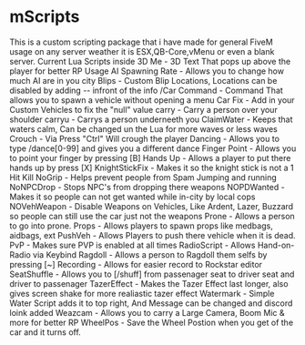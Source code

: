 # mScripts
This is a custom scripting package that i have made for general FiveM usage on any server weather it is ESX,QB-Core,vMenu or even a blank server. Current Lua Scripts inside
    3D Me - 3D Text That pops up above the player for better RP Usage
    AI Spawning Rate - Allows you to change how much AI are in you city
    Blips - Custom Blip Locations, Locations can be disabled by adding -- infront of the info 
    /Car Command - Command That allows you to spawn a vehicle without opening a menu
    Car Fix - Add in your Custom Vehicles to fix the "null" value
    carry - Carry a person over your shoulder
    carryu - Carrys a person underneeth you
    ClaimWater - Keeps that waters calm, Can be changed un the Lua for more waves or less waves
    Crouch - Via Press "Ctrl" Will crough the player
    Dancing - Allows you to type /dance[0-99] and gives you a different dance
    Finger Point - Allows you to point your finger by pressing [B]
    Hands Up - Allows a player to put there hands up by press [X]
    KnightStickFix - Makes it so the knight stick is not a 1 Hit Kill
    NoGrip - Helps prevent people from Spam Jumping and running
    NoNPCDrop - Stops NPC's from dropping there weapons
    NOPDWanted - Makes it so people can not get wanted while in-city by local cops
    NOVehWeapon - Disable Weapons on Vehicles, Like Ardent, Lazer, Buzzard so people can still use the car just not the weapons
    Prone - Allows a person to go into prone.
    Props - Allows players to spawn props like medbags, aidbags, ext
    PushVeh - Allows Players to push there vehicle when it is dead.
    PvP - Makes sure PVP is enabled at all times
    RadioScript - Allows Hand-on-Radio via Keybind
    Ragdoll - Allows a person to Ragdoll them selfs by pressing [~] 
    Recording - Allows for easier record to Rockstar editor
    SeatShuffle - Allows you to [/shuff] from passenager seat to driver seat and driver to passenager
    TazerEffect - Makes the Tazer Effect last longer, also gives screen shake for more realiastic tazer effect
    Watermark - Simple Water Script adds it to top right, And Message can be changed and discord loink added
    Weazcam - Allows you to carry a Large Camera, Boom Mic & more for better RP
    WheelPos - Save the Wheel Postion when you get of the car and it turns off.